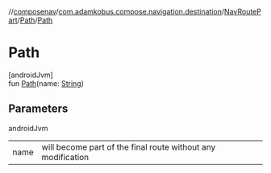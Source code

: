 //[composenav](../../../../index.md)/[com.adamkobus.compose.navigation.destination](../../index.md)/[NavRoutePart](../index.md)/[Path](index.md)/[Path](-path.md)

# Path

[androidJvm]\
fun [Path](-path.md)(name: [String](https://kotlinlang.org/api/latest/jvm/stdlib/kotlin/-string/index.html))

## Parameters

androidJvm

| | |
|---|---|
| name | will become part of the final route without any modification |
